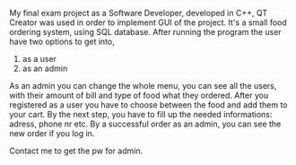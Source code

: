 My final exam project as a Software Developer, developed in C++, QT Creator was used in order to implement GUI of the project. It's a small food ordering system, using SQL database.
After running the program the user have two options to get into, 
1. as a user
2. as an admin 


As an admin you can change the whole menu, you can see all the users, with their amount of bill and type of food what they ordered.
After you registered as a user you have to choose between the food and add them to your cart. By the next step, you have to fill up the needed informations: adress, phone nr etc.
By a successful order as an admin, you can see the new order if you log in.

Contact me to get the pw for admin.

